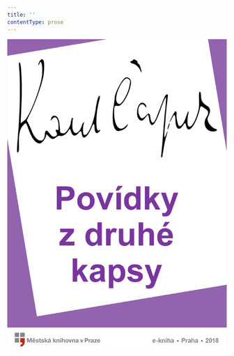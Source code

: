 ```yaml
---
title: ''
contentType: prose
---
```


<section>

![Povídky z druhé kapsy](./resources/obalka.jpg)

</section>

